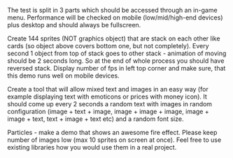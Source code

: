 The test is split in 3 parts which should be accessed through an in-game menu. Performance will be checked on mobile (low/mid/high-end devices) plus desktop and should always be fullscreen.

 Create 144 sprites (NOT graphics object) that are stack on each other like cards (so object above covers bottom one, but not completely). Every second 1 object from top of stack goes to other stack - animation of moving should be 2 seconds long. So at the end of whole process you should have reversed stack. Display number of fps in left top corner and make sure, that this demo runs well on mobile devices.

Create a tool that will allow mixed text and images in an easy way (for example displaying text with emoticons or prices with money icon). It should come up every 2 seconds a random text with images in random configuration (image + text + image, image + image + image, image + image + text, text + image + text etc) and a random font size.

Particles - make a demo that shows an awesome fire effect. Please keep number of images low (max 10 sprites on screen at once). Feel free to use existing libraries how you would use them in a real project.
